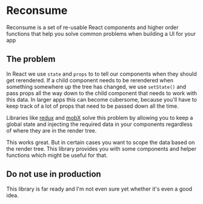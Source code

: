 # Reconsume

Reconsume is a set of re-usable React components and higher order functions that help you solve common problems when building a UI for your app

## The problem

In React we use `state` and `props` to to tell our components when they should get rerendered.
If a child component needs to be rerendered when something somewhere up the tree has changed, we use `setState()` and pass props all the way down to the child component that needs to work with this data. In larger apps this can become cubersome, because you'll have to keep track of a lot of props that need to be passed down all the time.

Libraries like [redux](https://github.com/reactjs/redux) and [mobX](https://github.com/mobxjs/mobx) solve this problem by allowing you to keep a global state and
injecting the required data in your components regardless of where they are in the render tree.

This works great. But in certain cases you want to scope the data based on the render tree. This library provides you with some components and helper functions which might be useful for that.

## Do not use in production

This library is far ready and I'm not even sure yet whether it's even a good idea.

##
